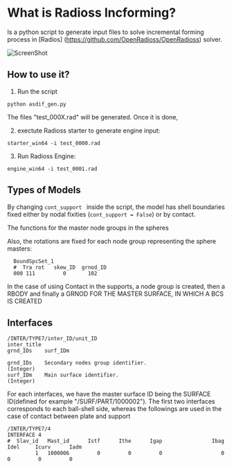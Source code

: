 # What is Radioss Incforming? 
Is a python script to generate input files to solve incremental forming process in [Radios] (https://github.com/OpenRadioss/OpenRadioss) solver.

![ScreenShot](https://github.com/luchete80/radioss_incforming/blob/master/screenshot.png)
## How to use it?
1. Run the script
```
python asdif_gen.py 
```
The files "test_000X.rad" will be generated. Once it is done, 

2. exectute Radioss starter to generate engine input:
```
starter_win64 -i test_0000.rad
```

3. Run Radioss Engine:
```
engine_win64 -i test_0001.rad
```

## Types of Models
By changing ```cont_support ``` inside the script, the model has shell boundaries fixed either by nodal fixities (```cont_support = False```) or by contact. 

The functions for the master node groups in the spheres 

Also, the rotations are fixed for each node group representing the sphere masters:
```
  BoundSpcSet_1 
  #  Tra rot   skew_ID  grnod_ID
  000 111         0       102
``` 
   
In the case of using Contact in the supports, a node group is created, then a RBODY and 
finally a GRNOD FOR THE MASTER SURFACE, IN WHICH A BCS IS CREATED

## Interfaces
```
/INTER/TYPE7/inter_ID/unit_ID
inter_title
grnd_IDs	surf_IDm

grnd_IDs	Secondary nodes group identifier.
(Integer)
surf_IDm	Main surface identifier.
(Integer)
```

For each interfaces, we have the master surface ID being the SURFACE ID(defined for example "/SURF/PART/1000002").
The first two interfaces corresponds to each ball-shell side, whereas the followings are used 
in the case of contact between plate and support

```
/INTER/TYPE7/4
INTERFACE 4
#  Slav_id   Mast_id      Istf      Ithe      Igap                Ibag      Idel     Icurv      Iadm
         1   1000006         0         0         0                   0         0         0         0
```